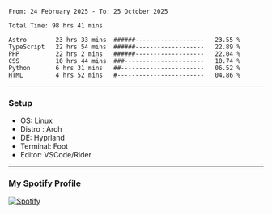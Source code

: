 <!--START_SECTION:waka-->

```plain
From: 24 February 2025 - To: 25 October 2025

Total Time: 98 hrs 41 mins

Astro        23 hrs 33 mins  ######-------------------   23.55 %
TypeScript   22 hrs 54 mins  ######-------------------   22.89 %
PHP          22 hrs 2 mins   ######-------------------   22.04 %
CSS          10 hrs 44 mins  ###----------------------   10.74 %
Python       6 hrs 31 mins   ##-----------------------   06.52 %
HTML         4 hrs 52 mins   #------------------------   04.86 %
```

<!--END_SECTION:waka-->
---
### Setup
- OS: Linux
- Distro : Arch
- DE: Hyprland
- Terminal: Foot
- Editor: VSCode/Rider
---

### My Spotify Profile
[![Spotify](https://img.shields.io/badge/Spotify-1DB954?style=for-the-badge&logo=spotify&logoColor=white)](https://open.spotify.com/user/iadb62ajtu2zdl2ojyme46ncu)
